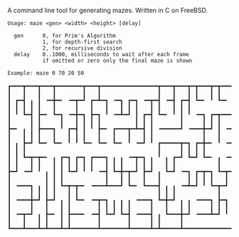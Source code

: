 A command line tool for generating mazes. Written in C on FreeBSD.

```
Usage: maze <gen> <width> <height> [delay]

  gen      0, for Prim's Algorithm
           1, for depth-first search
           2, for recursive division
  delay    0..1000, milliseconds to wait after each frame
           if omitted or zero only the final maze is shown

Example: maze 0 70 20 50
```

<pre>
┏━━━┳━━━┳━━━┳━━━━━━━┳━━━┳━━━━━━━━━━━━━━━┳━━━┳━━━┳━┳━━━┳━┳━━━━━┳━┳━┳━━━┓
┃   ┃   ┃   ┃       ┃   ┃               ┃   ┃   ┃ ┃   ┃ ┃     ┃ ┃ ┃   ┃
┃ ┏━┫ ╻ ┃ ╺━╋━╸ ╺━┳━┛ ┏━┻━┓ ╺━┓ ┏━┓ ╺━┳━┫ ╺━┫ ┏━┫ ┗━╸ ╹ ┗━╸ ╺━┛ ╹ ╹ ╺━┫
┃ ┃ ┃ ┃ ┃   ┃     ┃   ┃   ┃   ┃ ┃ ┃   ┃ ┃   ┃ ┃ ┃                     ┃
┃ ╹ ┗━┫ ┣━╸ ┗━┓ ╺━╋━┓ ┣━┓ ╹ ╺━┻━┛ ┃ ┏━┫ ┗━╸ ╹ ┃ ╹ ╺━┓ ┏━┳━━━┳━┳━╸ ┏━┓ ┃
┃     ┃ ┃     ┃   ┃ ┃ ┃ ┃         ┃ ┃ ┃       ┃     ┃ ┃ ┃   ┃ ┃   ┃ ┃ ┃
┣━╸ ╻ ┃ ┣━━━┓ ╹ ┏━┫ ┃ ╹ ┣━╸ ┏━━━┳━┻━┫ ┃ ╺━━━━━┛ ╺━━━╋━┛ ┃ ╺━┛ ┣━━━┛ ┗━┫
┃   ┃ ┃ ┃   ┃   ┃ ┃ ┃   ┃   ┃   ┃   ┃ ┃             ┃   ┃     ┃       ┃
┃ ╻ ┣━┛ ┗━╸ ┗━╸ ╹ ╹ ┗━╸ ┗━╸ ┗━╸ ╹ ╺━┛ ╹ ┏━━━━━┳━┓ ┏━╋━╸ ╹ ╺━┳━╋━╸ ╺━━━┫
┃ ┃ ┃                                   ┃     ┃ ┃ ┃ ┃       ┃ ┃       ┃
┃ ┃ ┗━┳━┳━╸ ╻ ┏━┓ ┏━┓ ┏━━━┓ ╻ ╻ ╺━┳━┓ ╻ ╹ ╻ ┏━┛ ┗━┛ ┗━╸ ╻ ╺━┛ ╹ ┏━━━┓ ┃
┃ ┃   ┃ ┃   ┃ ┃ ┃ ┃ ┃ ┃   ┃ ┃ ┃   ┃ ┃ ┃   ┃ ┃           ┃       ┃   ┃ ┃
┣━┛ ╺━┛ ╹ ╻ ┃ ┃ ┗━┛ ╹ ╹ ╺━┫ ┗━╋━┳━┛ ┣━┛ ╻ ┗━┛ ╺━┓ ┏━┳━┓ ┗━┳━┳━┓ ┣━╸ ┗━┫
┃         ┃ ┃ ┃           ┃   ┃ ┃   ┃   ┃       ┃ ┃ ┃ ┃   ┃ ┃ ┃ ┃     ┃
┃ ╺━━━┓ ╻ ┃ ┃ ┗━┳━┳━╸ ╺━━━┻━━━┛ ┗━╸ ┗━━━┫ ╻ ╻ ╺━┻━┛ ╹ ┗━┳━┛ ┃ ┣━╋━╸ ╺━┫
┃     ┃ ┃ ┃ ┃   ┃ ┃                     ┃ ┃ ┃           ┃   ┃ ┃ ┃     ┃
┃ ╺━━━╋━┛ ┣━┛ ╻ ┃ ┗━╸ ╺━┳━┓ ╻ ╻ ╻ ╺━━━┓ ┗━╋━┛ ╻ ╻ ╺━━━┓ ┣━┓ ╹ ╹ ╹ ╺━┳━┫
┃     ┃   ┃   ┃ ┃       ┃ ┃ ┃ ┃ ┃     ┃   ┃   ┃ ┃     ┃ ┃ ┃         ┃ ┃
┃ ╺━┳━┛ ╻ ┣━╸ ┃ ┣━━━╸ ╺━┫ ┗━┛ ┗━┫ ╺━━━┫ ╻ ┗━━━╋━┛ ╺━━━┻━┛ ╹ ╺━━━┓ ╻ ╹ ┃
┃   ┃   ┃ ┃   ┃ ┃       ┃       ┃     ┃ ┃     ┃                 ┃ ┃   ┃
┗━━━┻━━━┻━┻━━━┻━┻━━━━━━━┻━━━━━━━┻━━━━━┻━┻━━━━━┻━━━━━━━━━━━━━━━━━┻━┻━━━┛
</pre>

